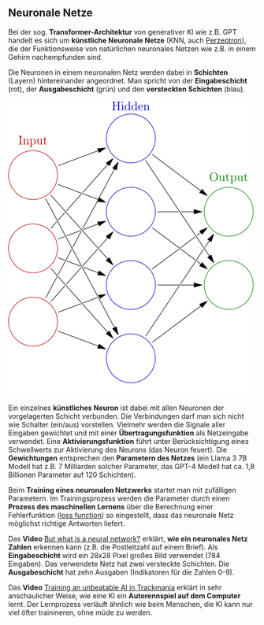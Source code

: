## Neuronale Netze

Bei der sog. **Transformer-Architektur** von generativer KI wie z.B. GPT handelt es sich um **künstliche Neuronale Netze** (KNN, auch [Perzeptron](https://en.wikipedia.org/wiki/Perceptron)), die der Funktionsweise von natürlichen neuronales Netzen wie z.B. in einem Gehirn nachempfunden sind.

Die Neuronen in einem neuronalen Netz werden dabei in **Schichten** (Layern) hintereinander angeordnet. Man spricht von der **Eingabeschicht** (rot), der **Ausgabeschicht** (grün) und den **versteckten Schichten** (blau).

![Neuronales Netzwerk mit Input-, Hidden- und Output-Schichten](images/neural-network.png)

Ein einzelnes **künstliches Neuron** ist dabei mit allen Neuronen der vorgelagerten Schicht verbunden. Die Verbindungen darf man sich nicht wie Schalter (ein/aus) vorstellen. Vielmehr werden die Signale aller Eingaben gewichtet und mit einer **Übertragungsfunktion** als Netzeingabe verwendet. Eine **Aktivierungsfunktion** führt unter Berücksichtigung eines Schwellwerts zur Aktivierung des Neurons (das Neuron feuert). Die **Gewichtungen** entsprechen den **Parametern des Netzes** (ein Llama 3 7B Modell hat z.B. 7 Milliarden solcher Parameter, das GPT-4 Modell hat ca. 1,8 Billionen Parameter auf 120 Schichten).

Beim **Training eines neuronalen Netzwerks** startet man mit zufälligen Parametern. Im Trainingsprozess werden die Parameter durch einen **Prozess des maschinellen Lernens**  über die Berechnung einer Fehlerfunktion ([loss function](https://en.wikipedia.org/wiki/Loss_function)) so eingestellt, dass das neuronale Netz möglichst richtige Antworten liefert.

Das **Video** [But what is a neural network?](https://www.youtube.com/watch?v=aircAruvnKk) erklärt, **wie ein neuronales Netz Zahlen** erkennen kann (z.B. die Postleitzahl auf einem Brief). Als **Eingabeschicht** wird ein 28x28 Pixel großes Bild verwendet (784 Eingaben). Das verwendete Netz hat zwei versteckte Schichten. Die **Ausgabeschicht** hat zehn Ausgaben (Indikatoren für die Zahlen 0-9).

Das **Video** [Training an unbeatable AI in Trackmania](https://www.youtube.com/watch?v=Dw3BZ6O_8LY) erklärt in sehr anschaulicher Weise, wie eine KI ein **Autorennspiel auf dem Computer** lernt. Der Lernprozess verläuft ähnlich wie beim Menschen, die KI kann nur viel öfter trainineren, ohne müde zu werden.
